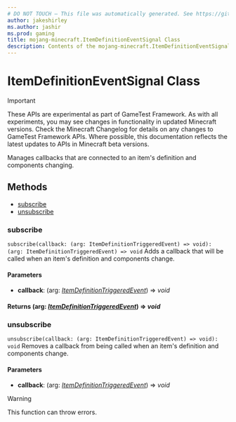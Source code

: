 ```yaml
---
# DO NOT TOUCH — This file was automatically generated. See https://github.com/Mojang/MinecraftApiDocsGenerator to modify descriptions, examples, etc.
author: jakeshirley
ms.author: jashir
ms.prod: gaming
title: mojang-minecraft.ItemDefinitionEventSignal Class
description: Contents of the mojang-minecraft.ItemDefinitionEventSignal class.
---
```

# ItemDefinitionEventSignal Class
>[!IMPORTANT]
>These APIs are experimental as part of GameTest Framework. As with all experiments, you may see changes in functionality in updated Minecraft versions. Check the Minecraft Changelog for details on any changes to GameTest Framework APIs. Where possible, this documentation reflects the latest updates to APIs in Minecraft beta versions.

Manages callbacks that are connected to an item's definition and components changing.

## Methods
- [subscribe](#subscribe)
- [unsubscribe](#unsubscribe)

### **subscribe**
`
subscribe(callback: (arg: ItemDefinitionTriggeredEvent) => void): (arg: ItemDefinitionTriggeredEvent) => void
`
Adds a callback that will be called when an item's definition and components change.

#### **Parameters**
- **callback**: (arg: [*ItemDefinitionTriggeredEvent*](ItemDefinitionTriggeredEvent.md)) => *void*

#### **Returns** (arg: [*ItemDefinitionTriggeredEvent*](ItemDefinitionTriggeredEvent.md)) => *void*

### **unsubscribe**
`
unsubscribe(callback: (arg: ItemDefinitionTriggeredEvent) => void): void
`
Removes a callback from being called when an item's definition and components change.

#### **Parameters**
- **callback**: (arg: [*ItemDefinitionTriggeredEvent*](ItemDefinitionTriggeredEvent.md)) => *void*
> [!WARNING]
> This function can throw errors.
